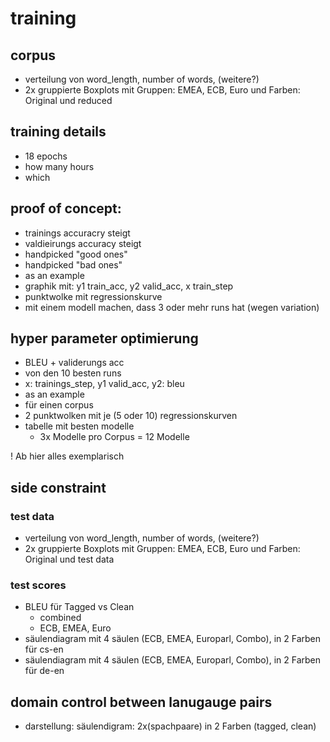# training
## corpus
- verteilung von word_length, number of words, (weitere?)
- 2x gruppierte Boxplots mit Gruppen: EMEA, ECB, Euro und Farben: Original und reduced

## training details
- 18 epochs
- how many hours
- which 

## proof of concept:
- trainings accuracry steigt
- valdieirungs accuracy steigt
- handpicked "good ones"
- handpicked "bad ones"
- as an example
- graphik mit: y1 train_acc, y2 valid_acc, x train_step
- punktwolke mit regressionskurve
- mit einem modell machen, dass 3 oder mehr runs hat (wegen variation)

## hyper parameter optimierung
- BLEU + validerungs acc
- von den 10 besten runs
- x: trainings_step, y1 valid_acc, y2: bleu
- as an example
- für einen corpus
- 2 punktwolken mit je (5 oder 10) regressionskurven
- tabelle mit besten modelle
	- 3x Modelle pro Corpus = 12 Modelle

! Ab hier alles exemplarisch

## side constraint
### test data
- verteilung von word_length, number of words, (weitere?)
- 2x gruppierte Boxplots mit Gruppen: EMEA, ECB, Euro und Farben: Original und test data
### test scores
- BLEU für Tagged vs Clean
	- combined
	- ECB, EMEA, Euro
- säulendiagram mit 4 säulen (ECB, EMEA, Europarl, Combo), in 2 Farben für cs-en
- säulendiagram mit 4 säulen (ECB, EMEA, Europarl, Combo), in 2 Farben für de-en

## domain control between lanugauge pairs
- darstellung: säulendigram: 2x(spachpaare) in 2 Farben (tagged, clean)
